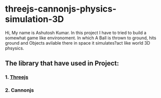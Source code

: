 # threejs-cannonjs-physics-simulation-3D

Hi, My name is Ashutosh Kumar. In this project I have to tried to build a somewhat game like environoment. In which A Ball is thrown to ground, hits ground and Objects avilable there in space it simulates?act like world 3D phsysics.

## The library that have used in Project:
 ### 1. [Threejs](https://threejs.org)
 ### 2. Cannonjs

 
